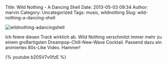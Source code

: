 Title: Wild Nothing - A Dancing Shell
Date: 2013-05-03 09:34
Author: marvin
Category: Uncategorized
Tags: music, wildnothing
Slug: wild-nothing-a-dancing-shell

![wildnothing-adancingshell]({filename}/images/wildnothing-adancingshell.jpg)

Ich feiere diesen Track wirklich ab. Wild Nothing verschmilzt immer mehr
zu einem großartigsten Dreampop-Chill-New-Wave Cocktail. Passend dazu
ein animiertes 80s-Like Video. Hammer!

{% youtube b20SV7v0fzE %}

